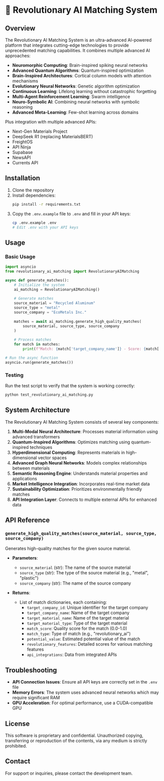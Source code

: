 # 🚀 Revolutionary AI Matching System

## Overview

The Revolutionary AI Matching System is an ultra-advanced AI-powered platform that integrates cutting-edge technologies to provide unprecedented matching capabilities. It combines multiple advanced AI approaches:

- **Neuromorphic Computing**: Brain-inspired spiking neural networks
- **Advanced Quantum Algorithms**: Quantum-inspired optimization
- **Brain-Inspired Architectures**: Cortical column models with attention mechanisms
- **Evolutionary Neural Networks**: Genetic algorithm optimization
- **Continuous Learning**: Lifelong learning without catastrophic forgetting
- **Multi-Agent Reinforcement Learning**: Swarm intelligence
- **Neuro-Symbolic AI**: Combining neural networks with symbolic reasoning
- **Advanced Meta-Learning**: Few-shot learning across domains

Plus integration with multiple advanced APIs:
- Next-Gen Materials Project
- DeepSeek R1 (replacing MaterialsBERT)
- FreightOS
- API Ninja
- Supabase
- NewsAPI
- Currents API

## Installation

1. Clone the repository
2. Install dependencies:
   ```bash
   pip install -r requirements.txt
   ```
3. Copy the `.env.example` file to `.env` and fill in your API keys:
   ```bash
   cp .env.example .env
   # Edit .env with your API keys
   ```

## Usage

### Basic Usage

```python
import asyncio
from revolutionary_ai_matching import RevolutionaryAIMatching

async def generate_matches():
    # Initialize the system
    ai_matching = RevolutionaryAIMatching()
    
    # Generate matches
    source_material = "Recycled Aluminum"
    source_type = "metal"
    source_company = "EcoMetals Inc."
    
    matches = await ai_matching.generate_high_quality_matches(
        source_material, source_type, source_company
    )
    
    # Process matches
    for match in matches:
        print(f"Match: {match['target_company_name']} - Score: {match['match_score']:.2f}")

# Run the async function
asyncio.run(generate_matches())
```

### Testing

Run the test script to verify that the system is working correctly:

```bash
python test_revolutionary_ai_matching.py
```

## System Architecture

The Revolutionary AI Matching System consists of several key components:

1. **Multi-Modal Neural Architecture**: Processes material information using advanced transformers
2. **Quantum-Inspired Algorithms**: Optimizes matching using quantum-inspired techniques
3. **Hyperdimensional Computing**: Represents materials in high-dimensional vector spaces
4. **Advanced Graph Neural Networks**: Models complex relationships between materials
5. **Semantic Reasoning Engine**: Understands material properties and applications
6. **Market Intelligence Integration**: Incorporates real-time market data
7. **Sustainability Optimization**: Prioritizes environmentally friendly matches
8. **API Integration Layer**: Connects to multiple external APIs for enhanced data

## API Reference

### `generate_high_quality_matches(source_material, source_type, source_company)`

Generates high-quality matches for the given source material.

- **Parameters**:
  - `source_material` (str): The name of the source material
  - `source_type` (str): The type of the source material (e.g., "metal", "plastic")
  - `source_company` (str): The name of the source company

- **Returns**:
  - List of match dictionaries, each containing:
    - `target_company_id`: Unique identifier for the target company
    - `target_company_name`: Name of the target company
    - `target_material_name`: Name of the target material
    - `target_material_type`: Type of the target material
    - `match_score`: Quality score for the match (0.0-1.0)
    - `match_type`: Type of match (e.g., "revolutionary_ai")
    - `potential_value`: Estimated potential value of the match
    - `revolutionary_features`: Detailed scores for various matching features
    - `api_integrations`: Data from integrated APIs

## Troubleshooting

- **API Connection Issues**: Ensure all API keys are correctly set in the `.env` file
- **Memory Errors**: The system uses advanced neural networks which may require significant RAM
- **GPU Acceleration**: For optimal performance, use a CUDA-compatible GPU

## License

This software is proprietary and confidential. Unauthorized copying, transferring or reproduction of the contents, via any medium is strictly prohibited.

## Contact

For support or inquiries, please contact the development team.